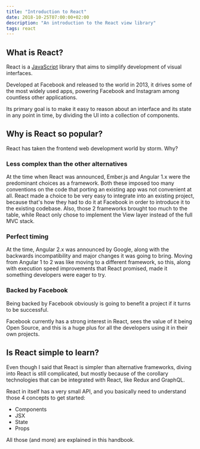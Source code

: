 ```yaml
---
title: "Introduction to React"
date: 2018-10-25T07:00:00+02:00
description: "An introduction to the React view library"
tags: react
---
```


## What is React?

React is a [JavaScript](/javascript/) library that aims to simplify development of visual interfaces.

Developed at Facebook and released to the world in 2013, it drives some of the most widely used apps, powering Facebook and Instagram among countless other applications.

Its primary goal is to make it easy to reason about an interface and its state in any point in time, by dividing the UI into a collection of components.

## Why is React so popular?

React has taken the frontend web development world by storm. Why?

### Less complex than the other alternatives

At the time when React was announced, Ember.js and Angular 1.x were the predominant choices as a framework. Both these imposed too many conventions on the code that porting an existing app was not convenient at all. React made a choice to be very easy to integrate into an existing project, because that's how they had to do it at Facebook in order to introduce it to the existing codebase. Also, those 2 frameworks brought too much to the table, while React only chose to implement the View layer instead of the full MVC stack.

### Perfect timing

At the time, Angular 2.x was announced by Google, along with the backwards incompatibility and major changes it was going to bring. Moving from Angular 1 to 2 was like moving to a different framework, so this, along with execution speed improvements that React promised, made it something developers were eager to try.

### Backed by Facebook

Being backed by Facebook obviously is going to benefit a project if it turns to be successful.

Facebook currently has a strong interest in React, sees the value of it being Open Source, and this is a huge plus for all the developers using it in their own projects.

## Is React simple to learn?

Even though I said that React is simpler than alternative frameworks, diving into React is still complicated, but mostly because of the corollary technologies that can be integrated with React, like Redux and GraphQL.

React in itself has a very small API, and you basically need to understand those 4 concepts to get started:

- Components
- JSX
- State
- Props

All those (and more) are explained in this handbook.